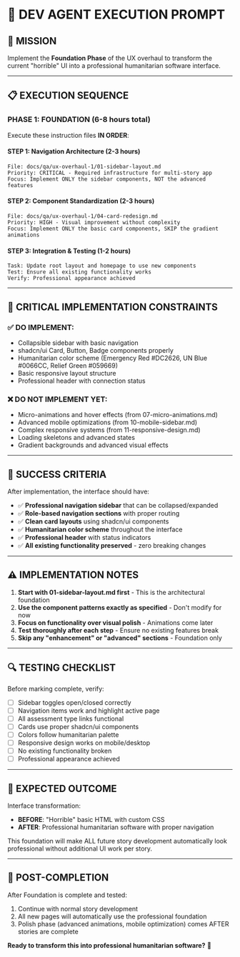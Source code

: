 # 🤖 **DEV AGENT EXECUTION PROMPT**

## 🎯 **MISSION**
Implement the **Foundation Phase** of the UX overhaul to transform the current "horrible" UI into a professional humanitarian software interface.

---

## 📋 **EXECUTION SEQUENCE**

### **PHASE 1: FOUNDATION (6-8 hours total)**

Execute these instruction files **IN ORDER**:

#### **STEP 1: Navigation Architecture (2-3 hours)**
```
File: docs/qa/ux-overhaul-1/01-sidebar-layout.md
Priority: CRITICAL - Required infrastructure for multi-story app
Focus: Implement ONLY the sidebar components, NOT the advanced features
```

#### **STEP 2: Component Standardization (2-3 hours)**
```
File: docs/qa/ux-overhaul-1/04-card-redesign.md  
Priority: HIGH - Visual improvement without complexity
Focus: Implement ONLY the basic card components, SKIP the gradient animations
```

#### **STEP 3: Integration & Testing (1-2 hours)**
```
Task: Update root layout and homepage to use new components
Test: Ensure all existing functionality works
Verify: Professional appearance achieved
```

---

## 🚨 **CRITICAL IMPLEMENTATION CONSTRAINTS**

### **✅ DO IMPLEMENT:**
- Collapsible sidebar with basic navigation
- shadcn/ui Card, Button, Badge components properly
- Humanitarian color scheme (Emergency Red #DC2626, UN Blue #0066CC, Relief Green #059669)
- Basic responsive layout structure
- Professional header with connection status

### **❌ DO NOT IMPLEMENT YET:**
- Micro-animations and hover effects (from 07-micro-animations.md)
- Advanced mobile optimizations (from 10-mobile-sidebar.md)
- Complex responsive systems (from 11-responsive-design.md)
- Loading skeletons and advanced states
- Gradient backgrounds and advanced visual effects

---

## 🎯 **SUCCESS CRITERIA**

After implementation, the interface should have:
- ✅ **Professional navigation sidebar** that can be collapsed/expanded
- ✅ **Role-based navigation sections** with proper routing
- ✅ **Clean card layouts** using shadcn/ui components
- ✅ **Humanitarian color scheme** throughout the interface
- ✅ **Professional header** with status indicators
- ✅ **All existing functionality preserved** - zero breaking changes

---

## ⚠️ **IMPLEMENTATION NOTES**

1. **Start with 01-sidebar-layout.md first** - This is the architectural foundation
2. **Use the component patterns exactly as specified** - Don't modify for now
3. **Focus on functionality over visual polish** - Animations come later
4. **Test thoroughly after each step** - Ensure no existing features break
5. **Skip any "enhancement" or "advanced" sections** - Foundation only

---

## 🔍 **TESTING CHECKLIST**

Before marking complete, verify:
- [ ] Sidebar toggles open/closed correctly
- [ ] Navigation items work and highlight active page
- [ ] All assessment type links functional
- [ ] Cards use proper shadcn/ui components
- [ ] Colors follow humanitarian palette
- [ ] Responsive design works on mobile/desktop
- [ ] No existing functionality broken
- [ ] Professional appearance achieved

---

## 🎉 **EXPECTED OUTCOME**

Interface transformation:
- **BEFORE**: "Horrible" basic HTML with custom CSS
- **AFTER**: Professional humanitarian software with proper navigation

This foundation will make ALL future story development automatically look professional without additional UI work per story.

---

## 🚀 **POST-COMPLETION**

After Foundation is complete and tested:
1. Continue with normal story development 
2. All new pages will automatically use the professional foundation
3. Polish phase (advanced animations, mobile optimization) comes AFTER stories are complete

**Ready to transform this into professional humanitarian software?** 🎯